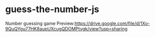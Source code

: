 # guess-the-number-js
Number guessing game Preview:https://drive.google.com/file/d/1Xo-9QuQYgu77HK8aupUXcugQDOMPtvgk/view?usp=sharing

